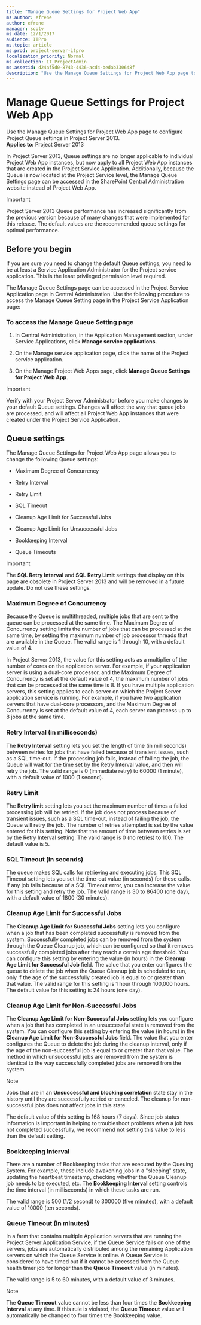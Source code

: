 ```yaml
---
title: "Manage Queue Settings for Project Web App"
ms.author: efrene
author: efrene
manager: scotv
ms.date: 12/1/2017
audience: ITPro
ms.topic: article
ms.prod: project-server-itpro
localization_priority: Normal
ms.collection: IT_ProjectAdmin
ms.assetid: d24af5d0-8743-4436-acd4-bedab330648f
description: "Use the Manage Queue Settings for Project Web App page to configure Project Queue settings in Project Server 2013."
---
```


# Manage Queue Settings for Project Web App
 
Use the Manage Queue Settings for Project Web App page to configure Project Queue settings in Project Server 2013.<br/>
**Applies to:** Project Server 2013
  
  
In Project Server 2013, Queue settings are no longer applicable to individual Project Web App instances, but now apply to all Project Web App instances that are created in the Project Service Application. Additionally, because the Queue is now located at the Project Service level, the Manage Queue Settings page can be accessed in the SharePoint Central Administration website instead of Project Web App.
  
> [!IMPORTANT]
> Project Server 2013 Queue performance has increased significantly from the previous version because of many changes that were implemented for this release. The default values are the recommended queue settings for optimal performance. 
  
## Before you begin

If you are sure you need to change the default Queue settings, you need to be at least a Service Application Administrator for the Project service application. This is the least privileged permission level required.
  
The Manage Queue Settings page can be accessed in the Project Service Application page in Central Administration. Use the following procedure to access the Manage Queue Setting page in the Project Service Application page:
  
### To access the Manage Queue Setting page

1. In Central Administration, in the Application Management section, under Service Applications, click **Manage service applications**.
    
2. On the Manage service application page, click the name of the Project service application.
    
3. On the Manage Project Web Apps page, click **Manage Queue Settings for Project Web App**.
    
> [!IMPORTANT]
> Verify with your Project Server Administrator before you make changes to your default Queue settings. Changes will affect the way that queue jobs are processed, and will affect all Project Web App instances that were created under the Project Service Application. 
  
## Queue settings

The Manage Queue Settings for Project Web App page allows you to change the following Queue settings:
  
- Maximum Degree of Concurrency
    
- Retry Interval
    
- Retry Limit
    
- SQL Timeout
    
- Cleanup Age Limit for Successful Jobs
    
- Cleanup Age Limit for Unsuccessful Jobs
    
- Bookkeeping Interval
    
- Queue Timeouts
    
> [!IMPORTANT]
> The **SQL Retry Interval** and **SQL Retry Limit** settings that display on this page are obsolete in Project Server 2013 and will be removed in a future update. Do not use these settings.
  
### Maximum Degree of Concurrency

Because the Queue is multithreaded, multiple jobs that are sent to the queue can be processed at the same time. The Maximum Degree of Concurrency setting limits the number of jobs that can be processed at the same time, by setting the maximum number of job processor threads that are available in the Queue. The valid range is 1 through 10, with a default value of 4. 
  
In Project Server 2013, the value for this setting acts as a multiplier of the number of cores on the application server. For example, if your application server is using a dual-core processor, and the Maximum Degree of Concurrency is set at the default value of 4, the maximum number of jobs that can be processed at the same time is 8. If you have multiple application servers, this setting applies to each server on which the Project Server application service is running. For example, if you have two application servers that have dual-core processors, and the Maximum Degree of Concurrency is set at the default value of 4, each server can process up to 8 jobs at the same time. 
  
### Retry Interval (in milliseconds)

The **Retry Interval** setting lets you set the length of time (in milliseconds) between retries for jobs that have failed because of transient issues, such as a SQL time-out. If the processing job fails, instead of failing the job, the Queue will wait for the time set by the Retry Interval value, and then will retry the job. The valid range is 0 (immediate retry) to 60000 (1 minute), with a default value of 1000 (1 second).
  
### Retry Limit

The **Retry limit** setting lets you set the maximum number of times a failed processing job will be retried. If the job does not process because of transient issues, such as a SQL time-out, instead of failing the job, the Queue will retry the job. The number of retries attempted is set by the value entered for this setting. Note that the amount of time between retries is set by the Retry Interval setting. The valid range is 0 (no retries) to 100. The default value is 5.
  
### SQL Timeout (in seconds)

The queue makes SQL calls for retrieving and executing jobs. This SQL Timeout setting lets you set the time-out value (in seconds) for these calls. If any job fails because of a SQL Timeout error, you can increase the value for this setting and retry the job. The valid range is 30 to 86400 (one day), with a default value of 1800 (30 minutes).
  
### Cleanup Age Limit for Successful Jobs

The **Cleanup Age Limit for Successful Jobs** setting lets you configure when a job that has been completed successfully is removed from the system. Successfully completed jobs can be removed from the system through the Queue Cleanup job, which can be configured so that it removes successfully completed jobs after they reach a certain age threshold. You can configure this setting by entering the value (in hours) in the **Cleanup Age Limit for Successful Job** field. The value that you enter configures the queue to delete the job when the Queue Cleanup job is scheduled to run, only if the age of the successfully created job is equal to or greater than that value. The valid range for this setting is 1 hour through 100,000 hours. The default value for this setting is 24 hours (one day).
  
### Cleanup Age Limit for Non-Successful Jobs

The **Cleanup Age Limit for Non-Successful Jobs** setting lets you configure when a job that has completed in an unsuccessful state is removed from the system. You can configure this setting by entering the value (in hours) in the **Cleanup Age Limit for Non-Successful Jobs** field. The value that you enter configures the Queue to delete the job during the cleanup interval, only if the age of the non-successful job is equal to or greater than that value. The method in which unsuccessful jobs are removed from the system is identical to the way successfully completed jobs are removed from the system.
  
> [!NOTE]
> Jobs that are in an **Unsuccessful and blocking correlation** state stay in the history until they are successfully retried or canceled. The cleanup for non-successful jobs does not affect jobs in this state.
  
The default value of this setting is 168 hours (7 days). Since job status information is important in helping to troubleshoot problems when a job has not completed successfully, we recommend not setting this value to less than the default setting.
  
### Bookkeeping Interval

There are a number of Bookkeeping tasks that are executed by the Queuing System. For example, these include awakening jobs in a "sleeping" state, updating the heartbeat timestamp, checking whether the Queue Cleanup job needs to be executed, etc. The **Bookkeeping Interval** setting controls the time interval (in milliseconds) in which these tasks are run.
  
The valid range is 500 (1/2 second) to 300000 (five minutes), with a default value of 10000 (ten seconds).
  
### Queue Timeout (in minutes)

In a farm that contains multiple Application servers that are running the Project Server Application Service, if the Queue Service fails on one of the servers, jobs are automatically distributed among the remaining Application servers on which the Queue Service is online. A Queue Service is considered to have timed out if it cannot be accessed from the Queue health timer job for longer than the **Queue Timeout** value (in minutes).
  
The valid range is 5 to 60 minutes, with a default value of 3 minutes. 
  
> [!NOTE]
> The **Queue Timeout** value cannot be less than four times the **Bookkeeping Interval** at any time. If this rule is violated, the **Queue Timeout** value will automatically be changed to four times the Bookkeeping value.
  


